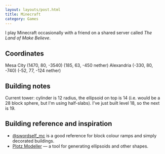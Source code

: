 ```yaml
---
layout: layouts/post.html
title: Minecraft
category: Games
---
```


I play Minecraft occasionally with a friend on a shared server called _The Land of Make Believe_.

## Coordinates
Mesa City (1470, 80, -3540) (185, 63, -450 nether)
Alexandria (-330, 80,  -740) (-52, 77, -124 nether)

## Building notes
Current tower: cylinder is 12 radius, the ellipsoid on top is 14 (i.e. would be a 28 block sphere, but I'm using half-slabs). I've just built level 18, so the next is 19.

## Building reference and inspiration
- [@swordself_mc](https://www.instagram.com/swordself_mc/?hl=en) is a good reference for block colour ramps and simply decorated buildings.
- [Plotz Modeller](https://www.plotz.co.uk/) — a tool for generating ellipsoids and other shapes.